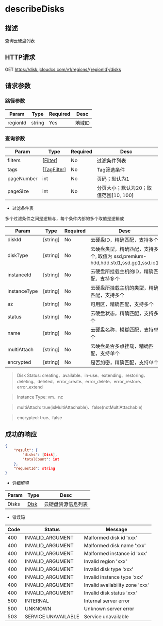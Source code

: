 # describeDisks

## 描述

查询云硬盘列表

## HTTP请求

GET <https://disk.jcloudcs.com/v1/regions/{regionId}/disks>

## 请求参数

### 路径参数

| Param | Type | Required | Desc |
|---|---|---|---|
| regionId | string | Yes | 地域ID |

### 查询参数

| Param | Type | Required | Desc |
|---|---|---|---|
| filters | [[Filter][1]] | No | 过滤条件列表 |
| tags | [[TagFilter][2]] | No | Tag筛选条件 |
| pageNumber | int | No | 页码；默认为1 |
| pageSize | int | No | 分页大小；默认为20；取值范围[10, 100] |

- 过滤条件表

多个过滤条件之间是逻辑与，每个条件内部的多个取值是逻辑或

| Param | Type | Required | Desc |
|---|---|---|---|
| diskId | [string] | No | 云硬盘ID，精确匹配，支持多个 |
| diskType | [string] | No | 云硬盘类型，精确匹配，支持多个, 取值为 ssd,premium-hdd,hdd.std1,ssd.gp1,ssd.io1 |
| instanceId | [string] | No | 云硬盘所挂载主机的ID，精确匹配，支持多个 |
| instanceType | [string] | No | 云硬盘所挂载主机的类型，精确匹配，支持多个 |
| az | [string] | No | 可用区，精确匹配，支持多个 |
| status | [string] | No | 云硬盘状态，精确匹配，支持多个 |
| name | [string] | No | 云硬盘名称，模糊匹配，支持单个 |
| multiAttach | [string] | No | 云硬盘是否多点挂载，精确匹配，支持单个 |
| encrypted | [string] | No | 是否加密，精确匹配，支持单个 |

> Disk Status: creating、available、in-use、extending、restoring、deleting、deleted、error_create、error_delete、error_restore、error_extend
 
> Instance Type: vm、nc

> multiAttach: true(isMultiAttachable)、false(notMultiAttachable)

> encrypted: true、false
## 成功的响应

```json
{
    "result": {
        "disks": [Disk],
        "totalCount": int
    },
    "requestId": string
}
```

- 详细解释

| Param | Type | Desc |
|---|---|---|
| Disks | [Disk](../model/Disk.md) | 云硬盘资源信息列表 |

- 错误码

| Code | Status | Message |
|---|---|---|
| 400 | INVALID_ARGUMENT | Malformed disk id 'xxx' |
| 400 | INVALID_ARGUMENT | Malformed disk name 'xxx' |
| 400 | INVALID_ARGUMENT | Malformed instance id 'xxx' |
| 400 | INVALID_ARGUMENT | Invalid region 'xxx' |
| 400 | INVALID_ARGUMENT | Invalid disk type 'xxx' |
| 400 | INVALID_ARGUMENT | Invalid instance type 'xxx' |
| 400 | INVALID_ARGUMENT | Invalid availability zone 'xxx' |
| 400 | INVALID_ARGUMENT | Invalid disk status 'xxx' |
| 500 | INTERNAL | Internal server error |
| 500 | UNKNOWN | Unknown server error |
| 503 | SERVICE UNAVAILABLE | Service unavailable |

[1]: http://git.jd.com/jcloud-product/open-api-doc/tree/master/model/Filter.md "Filter"
[2]: http://git.jd.com/iaas-sdn/open-api-vm/blob/gfy_0418_tag/model/TagFilter.md "TagFilter"
